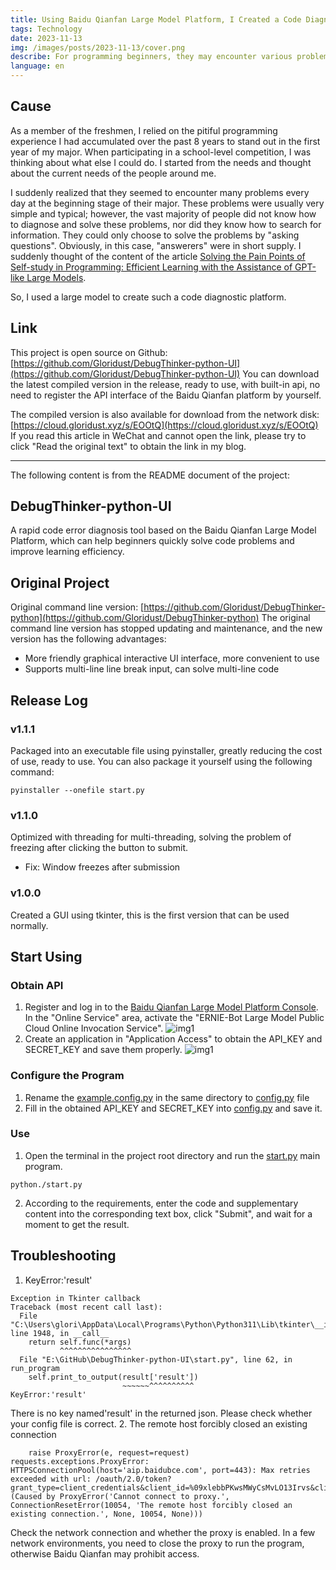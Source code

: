```yaml
---
title: Using Baidu Qianfan Large Model Platform, I Created a Code Diagnostic Tool for Beginners
tags: Technology
date: 2023-11-13
img: /images/posts/2023-11-13/cover.png
describe: For programming beginners, they may encounter various problems at the initial stage. These problems are usually very simple and typical; however, the vast majority of people do not know how to diagnose and solve these problems, nor do they know how to search for information. So, I used a large model to create such a code diagnostic platform.
language: en
---
```

## Cause

As a member of the freshmen, I relied on the pitiful programming experience I had accumulated over the past 8 years to stand out in the first year of my major. When participating in a school-level competition, I was thinking about what else I could do. I started from the needs and thought about the current needs of the people around me.

I suddenly realized that they seemed to encounter many problems every day at the beginning stage of their major. These problems were usually very simple and typical; however, the vast majority of people did not know how to diagnose and solve these problems, nor did they know how to search for information. They could only choose to solve the problems by "asking questions". Obviously, in this case, "answerers" were in short supply. I suddenly thought of the content of the article [Solving the Pain Points of Self-study in Programming: Efficient Learning with the Assistance of GPT-like Large Models](https://gloridust.xyz/%E6%8A%80%E6%9C%AF/2023/08/24/studywithgpt.html).

So, I used a large model to create such a code diagnostic platform.

## Link

This project is open source on Github: [https://github.com/Gloridust/DebugThinker-python-UI](https://github.com/Gloridust/DebugThinker-python-UI) You can download the latest compiled version in the release, ready to use, with built-in api, no need to register the API interface of the Baidu Qianfan platform by yourself.

The compiled version is also available for download from the network disk: [https://cloud.gloridust.xyz/s/EOOtQ](https://cloud.gloridust.xyz/s/EOOtQ)
If you read this article in WeChat and cannot open the link, please try to click "Read the original text" to obtain the link in my blog.

***

The following content is from the README document of the project:

## DebugThinker-python-UI

A rapid code error diagnosis tool based on the Baidu Qianfan Large Model Platform, which can help beginners quickly solve code problems and improve learning efficiency.

## Original Project

Original command line version: [https://github.com/Gloridust/DebugThinker-python](https://github.com/Gloridust/DebugThinker-python)
The original command line version has stopped updating and maintenance, and the new version has the following advantages:
- More friendly graphical interactive UI interface, more convenient to use
- Supports multi-line line break input, can solve multi-line code

## Release Log
### v1.1.1
Packaged into an executable file using pyinstaller, greatly reducing the cost of use, ready to use. You can also package it yourself using the following command:
```
pyinstaller --onefile start.py
```
### v1.1.0
Optimized with threading for multi-threading, solving the problem of freezing after clicking the button to submit.
- Fix: Window freezes after submission
### v1.0.0
Created a GUI using tkinter, this is the first version that can be used normally.
## Start Using
### Obtain API
1. Register and log in to the [Baidu Qianfan Large Model Platform Console](https://console.bce.baidu.com/qianfan/ais/console/onlineService). In the "Online Service" area, activate the "ERNIE-Bot Large Model Public Cloud Online Invocation Service".
![img1](/images/posts/2023-11-13/1.png)
2. Create an application in "Application Access" to obtain the API_KEY and SECRET_KEY and save them properly.
![img1](/images/posts/2023-11-13/2.png)
### Configure the Program
1. Rename the [example.config.py](./example.config.py) in the same directory to [config.py](./config.py) file
2. Fill in the obtained API_KEY and SECRET_KEY into [config.py](./config.py) and save it.
### Use
1. Open the terminal in the project root directory and run the [start.py](./start.py) main program.
```
python./start.py
```
2. According to the requirements, enter the code and supplementary content into the corresponding text box, click "Submit", and wait for a moment to get the result.
## Troubleshooting
1. KeyError:'result'
```
Exception in Tkinter callback
Traceback (most recent call last):
  File "C:\Users\glori\AppData\Local\Programs\Python\Python311\Lib\tkinter\__init__.py", line 1948, in __call__
    return self.func(*args)
           ^^^^^^^^^^^^^^^^
  File "E:\GitHub\DebugThinker-python-UI\start.py", line 62, in run_program
    self.print_to_output(result['result'])
                         ~~~~~~^^^^^^^^^^
KeyError:'result'
```
There is no key named'result' in the returned json. Please check whether your config file is correct.
2. The remote host forcibly closed an existing connection
```
    raise ProxyError(e, request=request)
requests.exceptions.ProxyError: HTTPSConnectionPool(host='aip.baidubce.com', port=443): Max retries exceeded with url: /oauth/2.0/token?grant_type=client_credentials&client_id=%09xlebbPKwsMWyCsMvLO13Irvs&client_secret=OaTeLIwkmX3IiQUGRaAydTGYW5A5SC35 (Caused by ProxyError('Cannot connect to proxy.', ConnectionResetError(10054, 'The remote host forcibly closed an existing connection.', None, 10054, None)))
```
Check the network connection and whether the proxy is enabled. In a few network environments, you need to close the proxy to run the program, otherwise Baidu Qianfan may prohibit access.